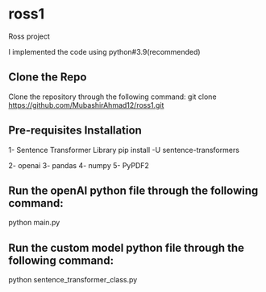 # ross1
Ross project

I implemented the code using python#3.9(recommended)

## Clone the Repo
Clone the repository through the following command:
git clone https://github.com/MubashirAhmad12/ross1.git


## Pre-requisites Installation
1- Sentence Transformer Library
pip install -U sentence-transformers

2- openai
3- pandas
4- numpy
5- PyPDF2


## Run the openAI python file through the following command:
python main.py

## Run the custom model python file through the following command:
python sentence_transformer_class.py

